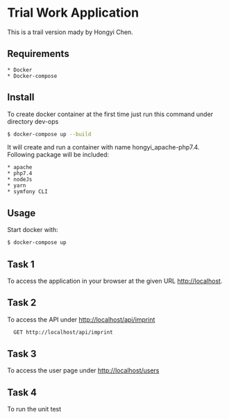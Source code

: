 Trial Work Application
================================
This is a trail version mady by Hongyi Chen. 

Requirements
------------
    * Docker 
    * Docker-compose


Install
------------
To create docker container at the first time just run this command under directory dev-ops

```bash
$ docker-compose up --build
```
It will create and run a container with name hongyi_apache-php7.4. Following package will be included:

    * apache
    * php7.4
    * nodeJs
    * yarn
    * symfony CLI

Usage
-----
Start docker with:
```bash
$ docker-compose up
```

Task 1
------
To access the application in your browser at the given URL <http://localhost>.


Task 2
------
To access the API under <http://localhost/api/imprint>

```bash
  GET http://localhost/api/imprint
```


Task 3
-------
To access the user page under <http://localhost/users>

Task 4
-------
To run the unit test 
